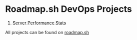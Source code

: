 # Roadmap.sh DevOps Projects
1. [Server Performance Stats](https://roadmap.sh/projects/server-stats)

All projects can be found on [roadmap.sh](https://roadmap.sh/projects/)